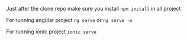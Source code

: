 Just after the clone repo make sure you install
`npm install` in all project

For running angular project `ng serve` or `ng serve -o`

For running ionic project `ionic serve`
